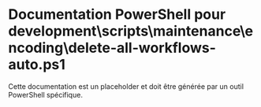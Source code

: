 # Documentation PowerShell pour development\scripts\maintenance\encoding\delete-all-workflows-auto.ps1

Cette documentation est un placeholder et doit être générée par un outil PowerShell spécifique.
